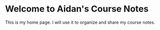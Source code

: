 # Welcome to Aidan's Course Notes

This is my home page. I will use it to organize and share my course notes.

